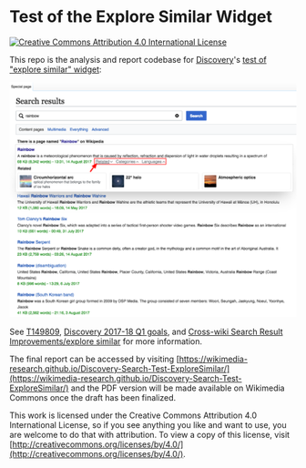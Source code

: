 # Test of the Explore Similar Widget

[![Creative Commons Attribution 4.0 International License](https://i.creativecommons.org/l/by/4.0/80x15.png)](http://creativecommons.org/licenses/by/4.0/)

This repo is the analysis and report codebase for [Discovery](https://www.mediawiki.org/wiki/Special:MyLanguage/Wikimedia_Discovery)'s [test of "explore similar" widget](https://www.mediawiki.org/wiki/Cross-wiki_Search_Result_Improvements/Testing#A.2FB_test:_Add_.27explore_similar.27_pages_and_categories_for_search_results):

![This is a screen capture sample depicting what a recent A/B test looked like - for displaying related content for each search result.](example.png)

See [T149809](https://phabricator.wikimedia.org/T149809), [Discovery 2017-18 Q1 goals](https://www.mediawiki.org/wiki/Wikimedia_Audiences/2017-18_Q1_Goals#Readers), and [Cross-wiki Search Result Improvements/explore similar](https://www.mediawiki.org/wiki/Cross-wiki_Search_Result_Improvements/explore_similar) for more information.

The final report can be accessed by visiting [https://wikimedia-research.github.io/Discovery-Search-Test-ExploreSimilar/](https://wikimedia-research.github.io/Discovery-Search-Test-ExploreSimilar/) and the PDF version will be made available on Wikimedia Commons once the draft has been finalized.

This work is licensed under the Creative Commons Attribution 4.0 International License, so if you see anything you like and want to use, you are welcome to do that with attribution. To view a copy of this license, visit [http://creativecommons.org/licenses/by/4.0/](http://creativecommons.org/licenses/by/4.0/).
